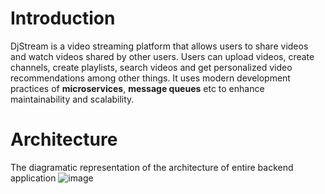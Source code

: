# Introduction
DjStream is a video streaming platform that allows users to share videos and watch videos shared by other users. Users can upload videos, create channels, create playlists, search videos and get personalized video recommendations among other things. It uses modern development practices of **microservices**, **message queues** etc to enhance maintainability and scalability.

# Architecture
The diagramatic representation of the architecture of entire backend application
![image](https://github.com/user-attachments/assets/b1729eac-dc84-4821-a69a-4afc9949d80b)
